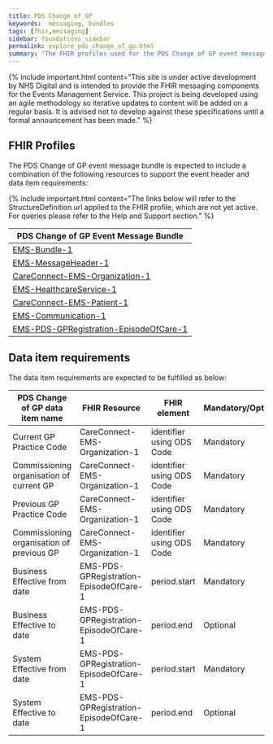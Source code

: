 ```yaml
---
title: PDS Change of GP 
keywords:  messaging, bundles
tags: [fhir,messaging]
sidebar: foundations_sidebar
permalink: explore_pds_change_of_gp.html
summary: "The FHIR profiles used for the PDS Change of GP event message bundle"
---
```


{% include important.html content="This site is under active development by NHS Digital and is intended to provide the FHIR messaging components for the Events Management Service. This project is being developed using an agile methodology so iterative updates to content will be added on a regular basis. It is advised not to develop against these specifications until a formal announcement has been made." %}

## FHIR Profiles ##

The PDS Change of GP event message bundle is expected to include a combination of the following resources to support the event header and data item requirements:

{% include important.html content="The links below will refer to the StructureDefinition url applied to the FHIR profile, which are not yet active. For queries please refer to the Help and Support section." %} 

| PDS Change of GP Event Message Bundle |
|---------------------------------------|
| [EMS-Bundle-1](https://fhir.nhs.uk/STU3/StructureDefinition/EMS-Bundle-1)                              |
| [EMS-MessageHeader-1](https://fhir.nhs.uk/STU3/StructureDefinition/EMS-MessageHeader-1)                       |
| [CareConnect-EMS-Organization-1](https://fhir.nhs.uk/STU3/StructureDefinition/CareConnect-EMS-Organization-1)                |
| [EMS-HealthcareService-1](https://fhir.nhs.uk/STU3/StructureDefinition/EMS-HealthcareService-1)                   |
| [CareConnect-EMS-Patient-1](https://fhir.nhs.uk/STU3/StructureDefinition/CareConnect-EMS-Patient-1)                     |
| [EMS-Communication-1](https://fhir.nhs.uk/STU3/StructureDefinition/EMS-Communication-1)                       |
| [EMS-PDS-GPRegistration-EpisodeOfCare-1](https://fhir.nhs.uk/STU3/StructureDefinition/EMS-PDS-GPRegistration-EpisodeOfCare-1)                            |

## Data item requirements  ##

The data item requirements are expected to be fulfilled as below:

| PDS Change of GP data item name           | FHIR Resource              | FHIR element              | Mandatory/Optional/Required |
|-------------------------------------------|----------------------------|---------------------------|-----------------------------|
| Current GP Practice Code                  | CareConnect-EMS-Organization-1 | identifier using ODS Code | Mandatory                   |
| Commissioning organisation of current GP  | CareConnect-EMS-Organization-1 | identifier using ODS Code | Mandatory                   |
| Previous GP Practice Code                 | CareConnect-EMS-Organization-1 | identifier using ODS Code | Mandatory                   |
| Commissioning organisation of previous GP | CareConnect-EMS-Organization-1 | identifier using ODS Code | Mandatory                   |
| Business Effective from date                 | EMS-PDS-GPRegistration-EpisodeOfCare-1 | period.start | Mandatory                   |
| Business Effective to date | EMS-PDS-GPRegistration-EpisodeOfCare-1 | period.end | Optional                   |
| System Effective from date                 | EMS-PDS-GPRegistration-EpisodeOfCare-1 | period.start | Mandatory                   |
| System Effective to date | EMS-PDS-GPRegistration-EpisodeOfCare-1 | period.end | Optional                   |


